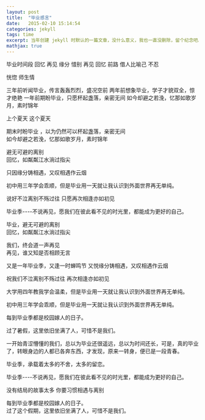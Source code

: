 ```yaml
---
layout: post
title:  "毕业感言"
date:   2015-02-10 15:14:54
categories: jekyll
tags: time
excerpt: 当年创建 jekyll 时默认的一篇文章，没什么意义，我也一直没删除，留个纪念吧。
mathjax: true
---
```

毕业时间段  回忆 再见 缘分 惜别  再见  回忆 前路   借人比喻己 不忍  

恍惚  师生情

三年前听闻毕业，传言轰轰烈烈，盛况空前
两年前想象毕业，学子才貌双全，惊才绝艳
一年前期盼毕业，只愿杯起盏落，亲密无间
如今却避之若浼，忆那如歌岁月，素时锦年

上个夏天
这个夏天


期末时盼毕业 ，以为仍然可以杯起盏落，亲密无间   
如今却避之若浼，忆那如歌岁月，素时锦年

避无可避的离别   
回忆，如粼粼江水淌过指尖   

只因缘分铸相遇，又叹相遇作云烟  

初中用三年学会乖顺，但是毕业用一天就让我认识到外面世界再无单纯。  

说好不泣离别不殇过往
只愿再次相逢亦如初见  

毕业季----不说再见，愿我们在彼此看不见的时光里，都能成为更好的自己。



毕业，避无可避的离别   
回忆，如粼粼江水淌过指尖   

我们，终会道一声再见   
再见，谁又知是否相顾无言   

又是一年毕业季，又逢一时蝉鸣节
又悦缘分铸相遇，又叹相遇作云烟  

祝我们不泣离别不殇过往
再次相逢亦如初见  

大学用四年教我学会温柔，但是毕业用一天就让我认识到外面世界再无单纯。

初中用三年学会乖顺，但是毕业用一天就让我认识到外面世界再无单纯。  

每到毕业季都是校园嫁人的日子。  

过了暑假，这里依旧坐满了人，可惜不是我们。   

一开始青涩懵懂的我们，总以为毕业还很遥远，总以为时间还长，可是，真的毕业了，转眼身边的人都已各奔东西，才发现，原来一转身，便已是一段青春。  

毕业季，承载着太多的不舍，太多的留恋。  

毕业季----不说再见，愿我们在彼此看不见的时光里，都能成为更好的自己。

没有结局的故事太多 你要习惯相遇与离别  

每到毕业季都是校园嫁人的日子。  
过了这个假期，这里依旧坐满了人，可惜不是我们。   
